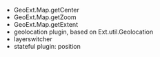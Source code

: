  * GeoExt.Map.getCenter
 * GeoExt.Map.getZoom
 * GeoExt.Map.getExtent
 * geolocation plugin, based on Ext.util.Geolocation
 * layerswitcher
 * stateful plugin: position
